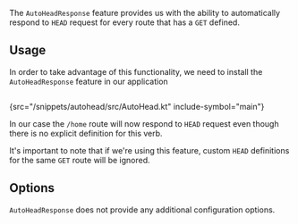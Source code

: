 [//]: # (title: AutoHeadResponse)

<microformat>
<var name="example_name" value="autohead"/>
<include src="lib.xml" include-id="download_example"/>
</microformat>


The `AutoHeadResponse` feature provides us with the ability to automatically respond to `HEAD` request for every route that has a `GET` defined.

## Usage
In order to take advantage of this functionality, we need to install the `AutoHeadResponse` feature in our application


```kotlin
```
{src="/snippets/autohead/src/AutoHead.kt" include-symbol="main"}

In our case the `/home` route will now respond to `HEAD` request even though there is no explicit definition for this verb.

It's important to note that if we're using this feature, custom `HEAD` definitions for the same `GET` route will be ignored.


## Options
`AutoHeadResponse` does not provide any additional configuration options.
